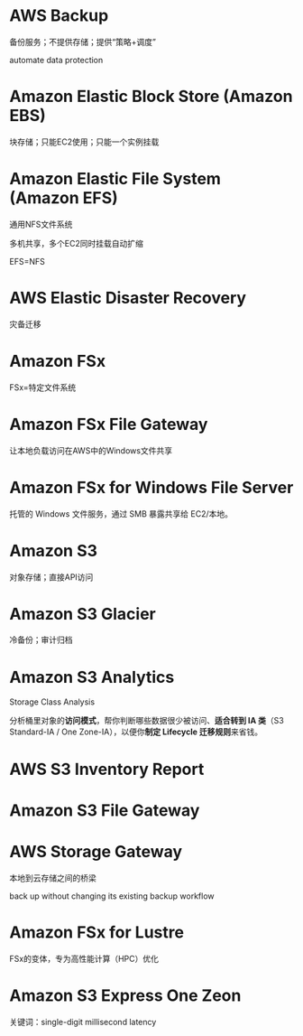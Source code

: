 # AWS Backup

备份服务；不提供存储；提供“策略+调度”

automate data protection

# Amazon Elastic Block Store (Amazon EBS) 

块存储；只能EC2使用；只能一个实例挂载

# Amazon Elastic File System (Amazon EFS)

通用NFS文件系统

多机共享，多个EC2同时挂载自动扩缩

EFS=NFS 

# AWS Elastic Disaster Recovery

灾备迁移

# Amazon FSx

FSx=特定文件系统

# Amazon FSx File Gateway

让本地负载访问在AWS中的Windows文件共享

# Amazon FSx for Windows File Server

托管的 Windows 文件服务，通过 SMB 暴露共享给 EC2/本地。

# Amazon S3

对象存储；直接API访问

# Amazon S3 Glacier

冷备份；审计归档

# Amazon S3 Analytics

Storage Class Analysis

分析桶里对象的**访问模式**，帮你判断哪些数据很少被访问、**适合转到 IA 类**（S3 Standard-IA / One Zone-IA），以便你**制定 Lifecycle 迁移规则**来省钱。

# AWS S3 Inventory Report



# Amazon S3 File Gateway



# AWS Storage Gateway

本地到云存储之间的桥梁

back up without changing its existing backup workflow

# Amazon FSx for Lustre

FSx的变体，专为高性能计算（HPC）优化

# Amazon S3 Express One Zeon

关键词：single-digit millisecond latency

